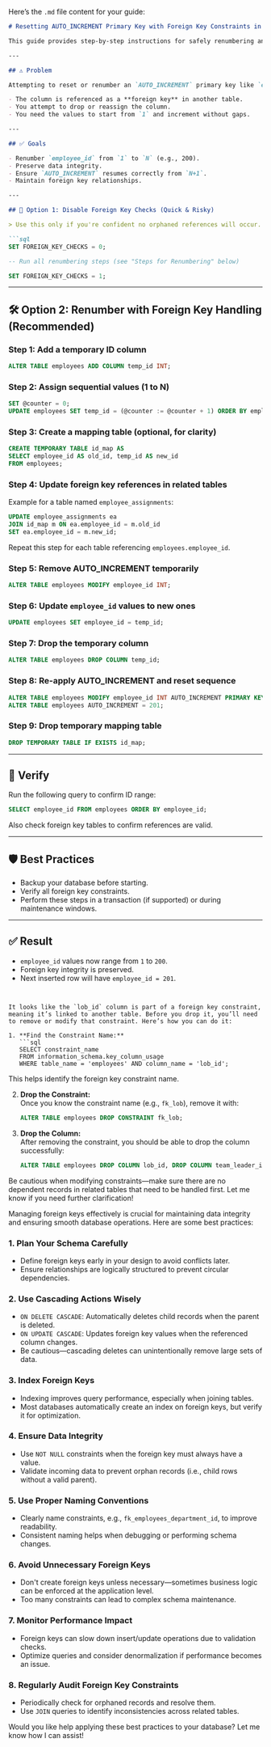 Here’s the `.md` file content for your guide:

```markdown
# Resetting AUTO_INCREMENT Primary Key with Foreign Key Constraints in MySQL

This guide provides step-by-step instructions for safely renumbering an `AUTO_INCREMENT` primary key (`employee_id`) from `1` to `N` (e.g., up to 200), even when the column is used as a foreign key in other tables.

---

## ⚠️ Problem

Attempting to reset or renumber an `AUTO_INCREMENT` primary key like `employee_id` fails when:

- The column is referenced as a **foreign key** in another table.
- You attempt to drop or reassign the column.
- You need the values to start from `1` and increment without gaps.

---

## ✅ Goals

- Renumber `employee_id` from `1` to `N` (e.g., 200).
- Preserve data integrity.
- Ensure `AUTO_INCREMENT` resumes correctly from `N+1`.
- Maintain foreign key relationships.

---

## 🧰 Option 1: Disable Foreign Key Checks (Quick & Risky)

> Use this only if you're confident no orphaned references will occur.

```sql
SET FOREIGN_KEY_CHECKS = 0;

-- Run all renumbering steps (see "Steps for Renumbering" below)

SET FOREIGN_KEY_CHECKS = 1;
```

---

## 🛠 Option 2: Renumber with Foreign Key Handling (Recommended)

### Step 1: Add a temporary ID column

```sql
ALTER TABLE employees ADD COLUMN temp_id INT;
```

### Step 2: Assign sequential values (1 to N)

```sql
SET @counter = 0;
UPDATE employees SET temp_id = (@counter := @counter + 1) ORDER BY employee_id;
```

### Step 3: Create a mapping table (optional, for clarity)

```sql
CREATE TEMPORARY TABLE id_map AS
SELECT employee_id AS old_id, temp_id AS new_id
FROM employees;
```

### Step 4: Update foreign key references in related tables

Example for a table named `employee_assignments`:

```sql
UPDATE employee_assignments ea
JOIN id_map m ON ea.employee_id = m.old_id
SET ea.employee_id = m.new_id;
```

Repeat this step for each table referencing `employees.employee_id`.

### Step 5: Remove AUTO_INCREMENT temporarily

```sql
ALTER TABLE employees MODIFY employee_id INT;
```

### Step 6: Update `employee_id` values to new ones

```sql
UPDATE employees SET employee_id = temp_id;
```

### Step 7: Drop the temporary column

```sql
ALTER TABLE employees DROP COLUMN temp_id;
```

### Step 8: Re-apply AUTO_INCREMENT and reset sequence

```sql
ALTER TABLE employees MODIFY employee_id INT AUTO_INCREMENT PRIMARY KEY;
ALTER TABLE employees AUTO_INCREMENT = 201;
```

### Step 9: Drop temporary mapping table

```sql
DROP TEMPORARY TABLE IF EXISTS id_map;
```

---

## 🧪 Verify

Run the following query to confirm ID range:

```sql
SELECT employee_id FROM employees ORDER BY employee_id;
```

Also check foreign key tables to confirm references are valid.

---

## 🛡️ Best Practices

- Backup your database before starting.
- Verify all foreign key constraints.
- Perform these steps in a transaction (if supported) or during maintenance windows.

---

## ✅ Result

- `employee_id` values now range from `1` to `200`.
- Foreign key integrity is preserved.
- Next inserted row will have `employee_id = 201`.

```


It looks like the `lob_id` column is part of a foreign key constraint, meaning it’s linked to another table. Before you drop it, you’ll need to remove or modify that constraint. Here’s how you can do it:

1. **Find the Constraint Name:**  
   ```sql
   SELECT constraint_name 
   FROM information_schema.key_column_usage 
   WHERE table_name = 'employees' AND column_name = 'lob_id';
   ```
   This helps identify the foreign key constraint name.

2. **Drop the Constraint:**  
   Once you know the constraint name (e.g., `fk_lob`), remove it with:  
   ```sql
   ALTER TABLE employees DROP CONSTRAINT fk_lob;
   ```

3. **Drop the Column:**  
   After removing the constraint, you should be able to drop the column successfully:  
   ```sql
   ALTER TABLE employees DROP COLUMN lob_id, DROP COLUMN team_leader_id;
   ```

Be cautious when modifying constraints—make sure there are no dependent records in related tables that need to be handled first. Let me know if you need further clarification!


Managing foreign keys effectively is crucial for maintaining data integrity and ensuring smooth database operations. Here are some best practices:

### 1. **Plan Your Schema Carefully**
   - Define foreign keys early in your design to avoid conflicts later.
   - Ensure relationships are logically structured to prevent circular dependencies.

### 2. **Use Cascading Actions Wisely**
   - `ON DELETE CASCADE`: Automatically deletes child records when the parent is deleted.
   - `ON UPDATE CASCADE`: Updates foreign key values when the referenced column changes.
   - Be cautious—cascading deletes can unintentionally remove large sets of data.

### 3. **Index Foreign Keys**
   - Indexing improves query performance, especially when joining tables.
   - Most databases automatically create an index on foreign keys, but verify it for optimization.

### 4. **Ensure Data Integrity**
   - Use `NOT NULL` constraints when the foreign key must always have a value.
   - Validate incoming data to prevent orphan records (i.e., child rows without a valid parent).

### 5. **Use Proper Naming Conventions**
   - Clearly name constraints, e.g., `fk_employees_department_id`, to improve readability.
   - Consistent naming helps when debugging or performing schema changes.

### 6. **Avoid Unnecessary Foreign Keys**
   - Don't create foreign keys unless necessary—sometimes business logic can be enforced at the application level.
   - Too many constraints can lead to complex schema maintenance.

### 7. **Monitor Performance Impact**
   - Foreign keys can slow down insert/update operations due to validation checks.
   - Optimize queries and consider denormalization if performance becomes an issue.

### 8. **Regularly Audit Foreign Key Constraints**
   - Periodically check for orphaned records and resolve them.
   - Use `JOIN` queries to identify inconsistencies across related tables.

Would you like help applying these best practices to your database? Let me know how I can assist!